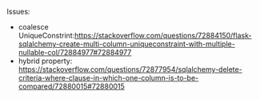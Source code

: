 Issues:
- coalesce UniqueConstrint:https://stackoverflow.com/questions/72884150/flask-sqlalchemy-create-multi-column-uniqueconstraint-with-multiple-nullable-col/72884977#72884977
- hybrid property: https://stackoverflow.com/questions/72877954/sqlalchemy-delete-criteria-where-clause-in-which-one-column-is-to-be-compared/72880015#72880015